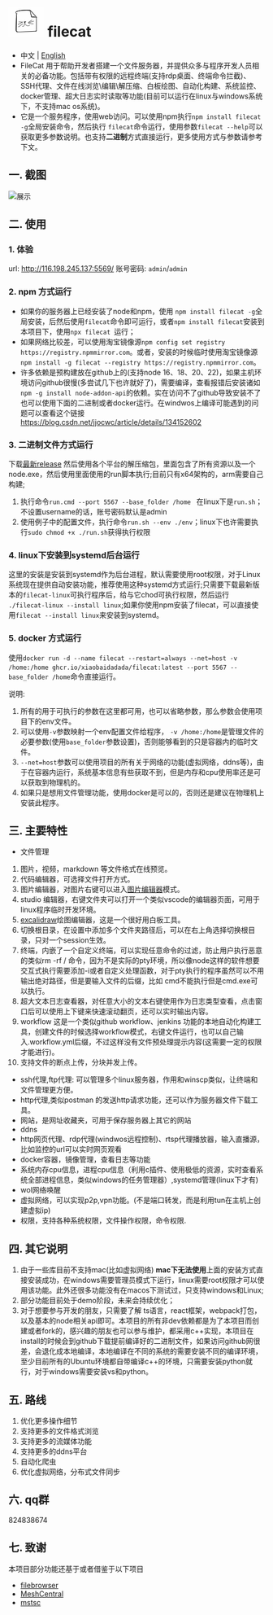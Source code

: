 
# ![](./src/web/meta/resources/img/logo-70.png) filecat

- 中文 | [English ](./doc/EN_README.md)
- FileCat 用于帮助开发者搭建一个文件服务器，并提供众多与程序开发人员相关的必备功能。包括带有权限的远程终端(支持rdp桌面、终端命令拦截)、SSH代理、文件在线浏览\编辑\解压缩、白板绘图、自动化构建、系统监控、docker管理、超大日志实时读取等功能(目前可以运行在linux与windows系统下，不支持mac os系统)。
- 它是一个服务程序，使用web访问。可以使用npm执行`npm install filecat -g`全局安装命令，然后执行 `filecat`命令运行，使用参数`filecat --help`可以获取更多参数说明。也支持**二进制**方式直接运行，更多使用方式与参数请参考下文。
## 一. 截图
![展示](https://github.com/user-attachments/assets/c763018e-c420-491f-92b4-e8b12149b7cd)

## 二. 使用
### 1. 体验
url: http://116.198.245.137:5569/
账号密码: `admin`/`admin`
### 2. npm 方式运行
- 如果你的服务器上已经安装了node和npm，使用 `npm install filecat -g`全局安装，后然后使用`filecat`命令即可运行，或者`npm install filecat`安装到本项目下，使用`npx filecat `运行；
- 如果网络比较差，可以使用淘宝镜像源`npm config set registry https://registry.npmmirror.com`。或者，安装的时候临时使用淘宝镜像源`npm install -g filecat --registry https://registry.npmmirror.com`。
- 许多依赖是预构建放在github上的(支持node 16、18、20、22)，如果主机环境访问github很慢(多尝试几下也许就好了)，需要编译，查看报错后安装诸如`npm -g install node-addon-api`的依赖。实在访问不了github导致安装不了也可以使用下面的二进制或者docker运行。在windwos上编译可能遇到的问题可以查看这个链接 https://blog.csdn.net/jjocwc/article/details/134152602
### 3. 二进制文件方式运行
下载[最新release](https://github.com/xiaobaidadada/filecat/releases)
然后使用各个平台的解压缩包，里面包含了所有资源以及一个node.exe，然后使用里面使用的run脚本执行;目前只有x64架构的，arm需要自己构建;
1. 执行命令`run.cmd --port 5567 --base_folder /home ` 在linux下是`run.sh`； 不设置username的话，账号密码默认是admin
2. 使用例子中的配置文件，执行命令`run.sh --env ./env`；linux下也许需要执行`sudo chmod +x ./run.sh`获得执行权限
### 4. linux下安装到systemd后台运行
这里的安装是安装到systemd作为后台进程，默认需要使用root权限，对于Linux系统现在提供自动安装功能，推荐使用这种systemd方式运行;只需要下载最新版本的`filecat-linux`可执行程序后，给与它chod可执行权限，然后运行 `./filecat-linux --install linux`;如果你使用npm安装了filecat，可以直接使用`filecat --install linux`来安装到systemd。
### 5. docker 方式运行
使用`docker run -d --name filecat --restart=always --net=host -v /home:/home ghcr.io/xiaobaidadada/filecat:latest --port 5567 --base_folder /home`命令直接运行。

说明:
1. 所有的用于可执行的参数在这里都可用，也可以省略参数，那么参数会使用项目下的env文件。
2. 可以使用`-v`参数映射一个env配置文件给程序， `-v /home:/home`是管理文件的必要参数(使用`base_folder`参数设置)，否则能够看到的只是容器内的临时文件。
3. `--net=host`参数可以使用项目的所有关于网络的功能(虚拟网络，ddns等)，由于在容器内运行，系统基本信息有些获取不到，但是内存和cpu使用率还是可以获取到物理机的。
4. 如果只是想用文件管理功能，使用docker是可以的，否则还是建议在物理机上安装此程序。
## 三. 主要特性
-  文件管理
1. 图片，视频，markdown 等文件格式在线预览。
2. 代码编辑器，可选择文件打开方式。
3. 图片编辑器，对图片右键可以进入[图片编辑器](https://github.com/scaleflex/filerobot-image-editor)模式。
4. studio 编辑器，右键文件夹可以打开一个类似vscode的编辑器页面，可用于linux程序临时开发环境。
5. [excalidraw](https://github.com/excalidraw/excalidraw)绘图编辑器，这是一个很好用白板工具。
5. 切换根目录，在设置中添加多个文件夹路径后，可以在右上角选择切换根目录，只对一个session生效。
6. 终端，内嵌了一个自定义终端，可以实现任意命令的过滤，防止用户执行恶意的类似rm -rf / 命令，因为不是实际的pty环境，所以像node这样的软件想要交互式执行需要添加-i或者自定义处理函数，对于pty执行的程序虽然可以不用输出绝对路径，但是要输入文件的后缀，比如 cmd不能执行但是cmd.exe可以执行。
7. 超大文本日志查看器，对任意大小的文本右键使用作为日志类型查看，点击窗口后可以使用上下键来快速滚动翻页，还可以实时输出内容。
8. workflow 这是一个类似github workflow、jenkins 功能的本地自动化构建工具，创建文件的时候选择workflow模式，右键文件运行，也可以自己输入.workflow.yml后缀，不过这样没有文件预处理提示内容(这需要一定的权限才能进行)。
9. 支持文件的断点上传，分块并发上传。
- ssh代理,ftp代理: 可以管理多个linux服务器，作用和winscp类似，让终端和文件管理更方便。
- http代理,类似postman 的发送http请求功能，还可以作为服务器文件下载工具。
- 网站，是网址收藏夹，可用于保存服务器上其它的网站
- ddns
- http网页代理、rdp代理(windwos远程控制)、rtsp代理播放器，输入直播源，比如监控的url可以实时网页观看
- docker容器，镜像管理，查看日志等功能
- 系统内存cpu信息，进程cpu信息（利用c插件、使用极低的资源，实时查看系统全部进程信息，类似windows的任务管理器）,systemd管理(linux下才有)
- wol网络唤醒
- 虚拟网络，可以实现p2p,vpn功能。(不是端口转发，而是利用tun在主机上创建虚拟ip)
- 权限，支持各种系统权限，文件操作权限，命令权限.
## 四. 其它说明
1. 由于一些库目前不支持mac(比如虚拟网络) **mac下无法使用**上面的安装方式直接安装成功，在windows需要管理员模式下运行，linux需要root权限才可以使用该功能。此外还很多功能没有在macos下测试过，只支持windows和Linux;
2. 部分功能目前处于demo阶段，未来会持续优化；
3. 对于想要参与开发的朋友，只需要了解 ts语言，react框架，webpack打包，以及基本的node相关api即可。本项目的所有非dev依赖都是为了本项目而创建或者fork的，感兴趣的朋友也可以参与维护，都采用c++实现，本项目在install的时候会到github下载提前编译好的二进制文件，如果访问github网很差，会退化成本地编译，本地编译在不同的系统的需要安装不同的编译环境，至少目前所有的Ubuntu环境都自带编译c++的环境，只需要安装python就行，对于windows需要安装vs和python。
## 五. 路线
1. 优化更多操作细节
2. 支持更多的文件格式浏览
3. 支持更多的流媒体功能
4. 支持更多的ddns平台
5. 自动化爬虫
6. 优化虚拟网络，分布式文件同步
## 六. qq群
824838674
## 七. 致谢
本项目部分功能还基于或者借鉴于以下项目
- [filebrowser](https://github.com/filebrowser/filebrowser)
- [MeshCentral](https://github.com/Ylianst/MeshCentral)
- [mstsc](https://github.com/citronneur/mstsc.js)

